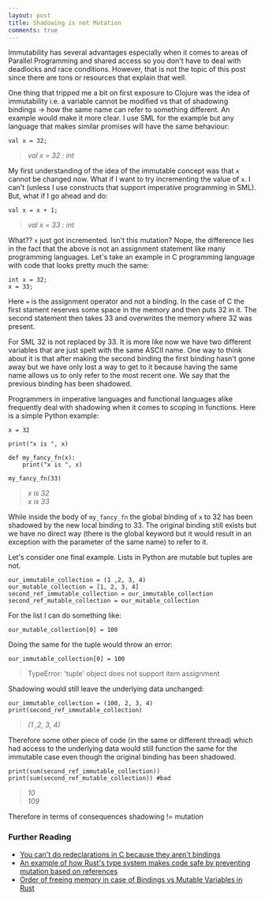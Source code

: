 ```yaml
---
layout: post
title: Shadowing is not Mutation
comments: true
---
```



Immutability has several advantages especially when it comes to areas of Parallel Programming and shared access so you don't have to deal with deadlocks and race conditions. However, that is not the topic of this post since there are tons or resources that explain that well.

One thing that tripped me a bit on first exposure to Clojure was the idea of immutability i.e. a variable cannot be modified vs that of shadowing bindings -> how the same name can refer to something different. An example would make it more clear. I use SML for the example but any language that makes similar promises will have the same behaviour:

    val x = 32;

> *val x = 32 : int*

My first understanding of the idea of the immutable concept was that `x` cannot be changed now. What if I want to try incrementing the value of `x`. I can't (unless I use constructs that support imperative programming in SML). But, what if I go ahead and do:

    val x = x + 1;

> *val x = 33 : int*

What?? `x` just got incremented. Isn't this mutation? Nope, the difference lies in the fact that the above is not an assignment statement like many programming languages. Let's take an example in C programming language with code that looks pretty much the same:

    int x = 32;
	x = 33;

Here `=` is the assignment operator and not a binding. In the case of C the first stament reserves some space in the memory and then puts 32 in it. The second statement then takes 33 and overwrites the memory where 32 was present.


For SML 32 is not replaced by 33. It is more like now we have two different variables that are just spelt with the same ASCII name. One way to think about it is that after making the second binding the first binding hasn't gone away but we have only lost a way to get to it because having the same name allows us to only refer to the most recent one. We say that the previous binding has been shadowed.

Programmers in imperative languages and functional languages alike frequently deal with shadowing when it comes to scoping in functions. Here is a simple Python example:

    x = 32
    
    print("x is ", x)
    
    def my_fancy_fn(x):
        print("x is ", x)
    
    my_fancy_fn(33)

> *x is 32 <br> x is 33*

While inside the body of `my_fancy_fn` the global binding of `x` to 32 has been shadowed by the new local binding to 33. The original binding still exists but we have no direct way (there is the global keyword but it would result in an exception with the parameter of the same name) to refer to it.

Let's consider one final example. Lists in Python are mutable but tuples are not.

    our_immutable_collection = (1 ,2, 3, 4)
    our_mutable_collection = [1, 2, 3, 4]
    second_ref_immutable_collection = our_immutable_collection
    second_ref_mutable_collection = our_mutable_collection

For the list I can do something like:

    our_mutable_collection[0] = 100

Doing the same for the tuple would throw an error:

    our_immutable_collection[0] = 100

> TypeError: 'tuple' object does not support item assignment

Shadowing would still leave the underlying data unchanged:

    our_immutable_collection = (100, 2, 3, 4)
    print(second_ref_immutable_collection)
    
 

> *(1 ,2, 3, 4)*

Therefore some other piece of code (in the same or different thread) which had access to the underlying data would still function the same for the immutable case even though the original binding has been shadowed.

    print(sum(second_ref_immutable_collection))
    print(sum(second_ref_mutable_collection)) #bad

> *10  <br> 109*

Therefore in terms of consequences shadowing != mutation

### Further Reading

- [You can't do redeclarations in C because they aren't bindings](https://stackoverflow.com/questions/41993585/redeclaring-variables-in-c)
- [An example of how Rust's type system makes code safe by preventing mutation based on references](https://stackoverflow.com/questions/53235334/in-rust-whats-the-difference-between-shadowing-and-mutability)
- [Order of freeing memory in case of Bindings vs Mutable Variables in Rust](https://stackoverflow.com/questions/40621325/why-do-i-need-rebinding-shadowing-when-i-can-have-mutable-variable-binding)
